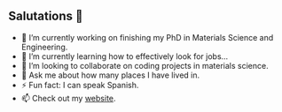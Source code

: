 ## Salutations 👋

- 🔭 I’m currently working on finishing my PhD in Materials Science and Engineering.
- 🌱 I’m currently learning how to effectively look for jobs...
- 👯 I’m looking to collaborate on coding projects in materials science.
- 💬 Ask me about how many places I have lived in.
- ⚡ Fun fact: I can speak Spanish.
- 📫 Check out my [website](leschultz.github.io).
